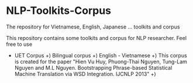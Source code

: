 # NLP-Toolkits-Corpus
The repository for Vietnamese, English, Japanese ... toolkits and corpus

This repository contains some toolkits and corpus for NLP researcher. Feel free to use


- UET Corpus 
    +) Bilingual corpus
    +) English - Vietnamese
    +) This corpus is created for the paper "Hien Vu Huy, Phuong-Thai Nguyen, Tung-Lam Nguyen and M.L Nguyen. Bootstrapping Phrase-based Statistical Machine Translation via WSD Integration. IJCNLP 2013"
    +) 
   
